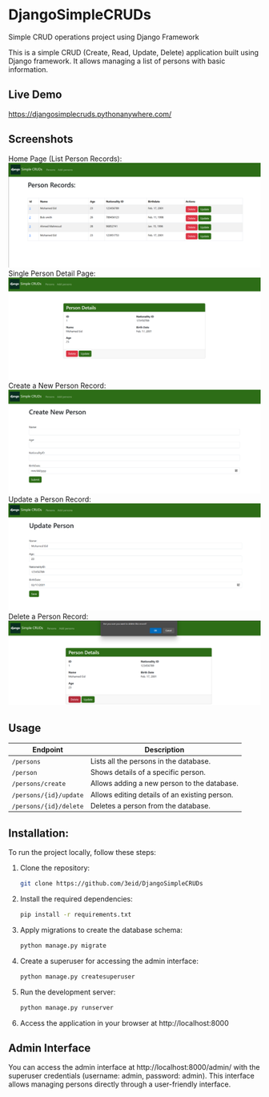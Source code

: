 # DjangoSimpleCRUDs
Simple CRUD operations project using Django Framework

This is a simple CRUD (Create, Read, Update, Delete) application built using Django framework. It allows managing a list of persons with basic information.

## Live Demo
https://djangosimplecruds.pythonanywhere.com/

## Screenshots
Home Page (List Person Records):
![Home Page (List Persons)](Documentation/persons.png)
Single Person Detail Page:
![Person Detail Page](Documentation/person.png)
Create a New Person Record:
![Create New Person Record](Documentation/create.png)
Update a Person Record:
![Update New Person Record](Documentation/update.png)
Delete a Person Record:
![Delete  A Person Record (confirmation) ](Documentation/confirm_deletion.png)

## Usage

| Endpoint           | Description                                           |
|--------------------|-------------------------------------------------------|
| `/persons`         | Lists all the persons in the database.               |
| `/person`          | Shows details of a specific person.                  |
| `/persons/create`  | Allows adding a new person to the database.          |
| `/persons/{id}/update` | Allows editing details of an existing person.     |
| `/persons/{id}/delete` | Deletes a person from the database.                |

## Installation:

To run the project locally, follow these steps:

1. Clone the repository:
   ```bash
   git clone https://github.com/3eid/DjangoSimpleCRUDs

2. Install the required dependencies:
   ```bash
   pip install -r requirements.txt

3. Apply migrations to create the database schema:
   ```bash
   python manage.py migrate
4. Create a superuser for accessing the admin interface:
   ```bash
   python manage.py createsuperuser
5. Run the development server:
   ```bash
   python manage.py runserver
6. Access the application in your browser at http://localhost:8000




## Admin Interface
You can access the admin interface at http://localhost:8000/admin/ with the superuser credentials (username: admin, password: admin). This interface allows managing persons directly through a user-friendly interface.


